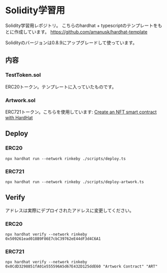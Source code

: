 # Solidity学習用
Solidity学習用レポジトリ。
こちらのhardhat + typescriptのテンプレートをもとに作成しています。
https://github.com/amanusk/hardhat-template

Solidityのバージョンは0.8.9にアップグレードして使っています。

## 内容
### TestToken.sol
ERC20トークン。テンプレートに入っていたものです。
### Artwork.sol
ERC721トークン。こちらを使用しています: [Create an NFT smart contract with HardHat](https://learn.figment.io/tutorials/create-nft-smart-contract-with-hardhat)

## Deploy
### ERC20
`npx hardhat run --network rinkeby ./scripts/deploy.ts`
### ERC721
`npx hardhat run --network rinkeby ./scripts/deploy-artwork.ts`

## Verify
アドレスは実際にデプロイされたアドレスに変更してください。
### ERC20
`npx hardhat verify --network rinkeby 0x509261ead018B9F86E7cbC39762eE44dF3d4C6A1`
### ERC721
`npx hardhat verify --network rinkeby 0x0CdD3298851fA01e555596A5d67E432D125ddE60 "Artwork Contract" "ART"`